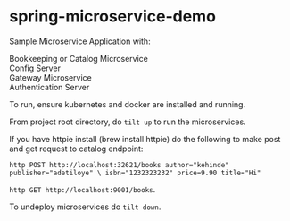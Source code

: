 # spring-microservice-demo

Sample Microservice Application with:

Bookkeeping or Catalog Microservice   
Config Server  
Gateway Microservice  
Authentication Server  

To run, ensure kubernetes and docker are installed and running.    

From project root directory, do `tilt up` to run the microservices. 

If you have httpie install (brew install httpie) do the following to make post 
and get request to catalog endpoint:  

`http POST http://localhost:32621/books author="kehinde" publisher="adetiloye" \
isbn="1232323232" price=9.90 title="Hi"`  

`http GET http://localhost:9001/books`.

To undeploy microservices do `tilt down`.
